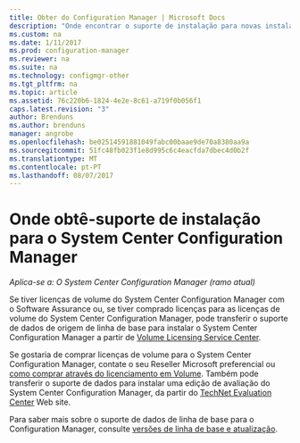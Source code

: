 ```yaml
---
title: Obter do Configuration Manager | Microsoft Docs
description: "Onde encontrar o suporte de instalação para novas instalações de System Center Configuration Manager."
ms.custom: na
ms.date: 1/11/2017
ms.prod: configuration-manager
ms.reviewer: na
ms.suite: na
ms.technology: configmgr-other
ms.tgt_pltfrm: na
ms.topic: article
ms.assetid: 76c220b6-1824-4e2e-8c61-a719f0b056f1
caps.latest.revision: "3"
author: Brenduns
ms.author: brenduns
manager: angrobe
ms.openlocfilehash: be02514591881049fabc00baae9de70a8380aa9a
ms.sourcegitcommit: 51fc48fb023f1e8d995c6c4eacfda7dbec4d0b2f
ms.translationtype: MT
ms.contentlocale: pt-PT
ms.lasthandoff: 08/07/2017
---
```

# <a name="where-to-get-installation-media-for-system-center-configuration-manager"></a>Onde obtê-suporte de instalação para o System Center Configuration Manager

*Aplica-se a: O System Center Configuration Manager (ramo atual)*

Se tiver licenças de volume do System Center Configuration Manager com o Software Assurance ou, se tiver comprado licenças para as licenças de volume do System Center Configuration Manager, pode transferir o suporte de dados de origem de linha de base para instalar o System Center Configuration Manager a partir de [Volume Licensing Service Center](https://www.microsoft.com/Licensing/servicecenter/default.aspx).   

Se gostaria de comprar licenças de volume para o System Center Configuration Manager, contate o seu Reseller Microsoft preferencial ou [como comprar através do licenciamento em Volume]( https://www.microsoft.com/Licensing/how-to-buy/how-to-buy.aspx). Também pode transferir o suporte de dados para instalar uma edição de avaliação do System Center Configuration Manager, da partir do [TechNet Evaluation Center]( https://www.microsoft.com/en-us/evalcenter/evaluate-system-center-configuration-manager-and-endpoint-protection) Web site.

Para saber mais sobre o suporte de dados de linha de base para o Configuration Manager, consulte [versões de linha de base e atualização](/sccm/core/servers/manage/updates#a-namebkmkbaselinesa-baseline-and-update-versions).
